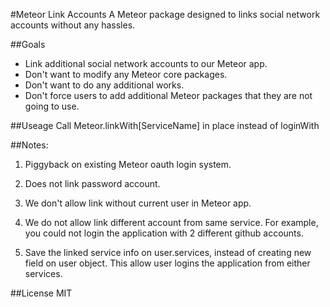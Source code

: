 #Meteor Link Accounts
A Meteor package designed to links social network accounts without any hassles.

##Goals
* Link additional social network accounts to our Meteor app.
* Don't want to modify any Meteor core packages.
* Don't want to do any additional works.
* Don't force users to add additional Meteor packages that they are not going to
  use.

##Useage
Call Meteor.linkWith[ServiceName] in place instead of loginWith


##Notes:
1. Piggyback on existing Meteor oauth login system.

2. Does not link password account. 

3. We don't allow link without current user in Meteor app.

4. We do not allow link different account from same service. For example, you
   could not login the application with 2 different github accounts.

5. Save the linked service info on user.services, instead of creating new field
   on user object.  This allow user logins the application from either
   services.

##License
MIT

